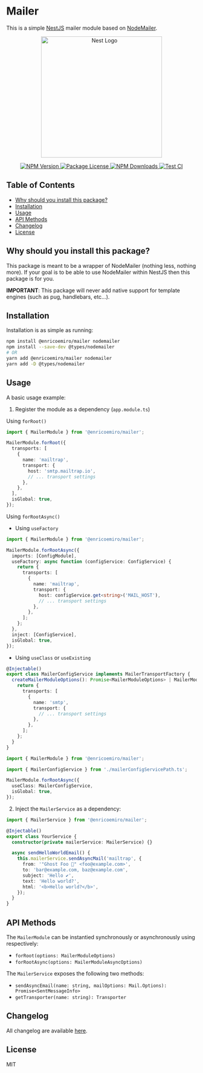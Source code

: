 # Mailer

This is a simple [NestJS](https://nestjs.com/) mailer module based on [NodeMailer](npmjs.com/package/nodemailer).

<p align="center">
  <a href="http://nestjs.com/">
    <img src="https://nestjs.com/img/logo_text.svg" width="320" alt="Nest Logo">
  </a>
</p>

<p align="center">
  <a href="https://www.npmjs.com/package/@enricoemiro/mailer">
    <img src="https://img.shields.io/npm/v/@enricoemiro/mailer.svg" alt="NPM Version" />
  </a>

  <a href="https://www.npmjs.com/package/@enricoemiro/mailer">
    <img src="https://img.shields.io/npm/l/@enricoemiro/mailer.svg" alt="Package License" />
  </a>

  <a href="https://www.npmjs.com/package/@enricoemiro/mailer">
    <img src="https://img.shields.io/npm/dm/@enricoemiro/mailer" alt="NPM Downloads" />
  </a>

  <a href="https://www.npmjs.com/package/@enricoemiro/mailer">
    <img src="https://github.com/enricoemiro/mailer/actions/workflows/test.yml/badge.svg" alt="Test CI" />
  </a>
</p>

## Table of Contents

- [Why should you install this package?](#why-should-you-install-this-package)
- [Installation](#installation)
- [Usage](#usage)
- [API Methods](#api-methods)
- [Changelog](#changelog)
- [License](#license)

## Why should you install this package?

This package is meant to be a wrapper of NodeMailer (nothing less, nothing more). If your goal is to be able to use NodeMailer within NestJS then this package is for you.

**IMPORTANT**: This package will never add native support for template engines (such as pug, handlebars, etc...).

## Installation

Installation is as simple as running:

```sh
npm install @enricoemiro/mailer nodemailer
npm install --save-dev @types/nodemailer
# OR
yarn add @enricoemiro/mailer nodemailer
yarn add -D @types/nodemailer
```

## Usage

A basic usage example:

1. Register the module as a dependency (`app.module.ts`)

Using `forRoot()`

```ts
import { MailerModule } from '@enricoemiro/mailer';

MailerModule.forRoot({
  transports: [
    {
      name: 'mailtrap',
      transport: {
        host: 'smtp.mailtrap.io',
        // ... transport settings
      },
    },
  ],
  isGlobal: true,
});
```

Using `forRootAsync()`

- Using `useFactory`

```ts
import { MailerModule } from '@enricoemiro/mailer';

MailerModule.forRootAsync({
  imports: [ConfigModule],
  useFactory: async function (configService: ConfigService) {
    return {
      transports: [
        {
          name: 'mailtrap',
          transport: {
            host: configService.get<string>('MAIL_HOST'),
            // ... transport settings
          },
        },
      ];
    };
  },
  inject: [ConfigService],
  isGlobal: true,
});
```

- Using `useClass` or `useExisting`

```ts
@Injectable()
export class MailerConfigService implements MailerTransportFactory {
  createMailerModuleOptions(): Promise<MailerModuleOptions> | MailerModuleOptions {
    return {
      transports: [
        {
          name: 'smtp',
          transport: {
            // ... transport settings
          },
        },
      ];
    };
  }
}
```

```ts
import { MailerModule } from '@enricoemiro/mailer';

import { MailerConfigService } from './mailerConfigServicePath.ts';

MailerModule.forRootAsync({
  useClass: MailerConfigService,
  isGlobal: true,
});
```

2. Inject the `MailerService` as a dependency:

```ts
import { MailerService } from '@enricoemiro/mailer';

@Injectable()
export class YourService {
  constructor(private mailerService: MailerService) {}

  async sendHelloWorldEmail() {
    this.mailerService.sendAsyncMail('mailtrap', {
      from: '"Ghost Foo 👻" <foo@example.com>',
      to: 'bar@example.com, baz@example.com',
      subject: 'Hello ✔',
      text: 'Hello world?',
      html: '<b>Hello world?</b>',
    });
  }
}
```

## API Methods

The `MailerModule` can be instantied synchronously or asynchronously using respectively:

- `forRoot(options: MailerModuleOptions)`
- `forRootAsync(options: MailerModuleAsyncOptions)`

The `MailerService` exposes the following two methods:

- `sendAsyncEmail(name: string, mailOptions: Mail.Options): Promise<SentMessageInfo>`
- `getTransporter(name: string): Transporter`

## Changelog

All changelog are available [here](https://github.com/enricoemiro/mailer/releases).

## License

MIT
